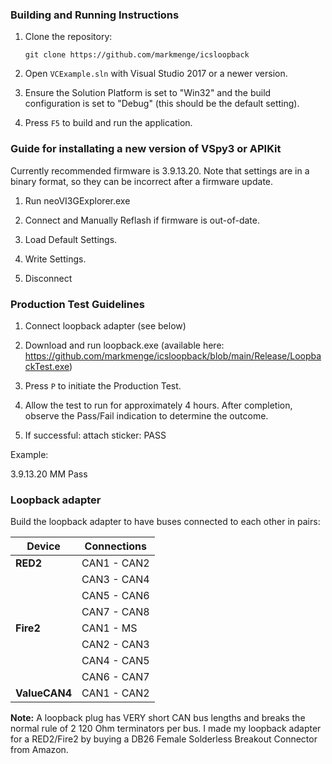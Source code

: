 ### Building and Running Instructions

1. Clone the repository:
   ```
   git clone https://github.com/markmenge/icsloopback
   ```

2. Open `VCExample.sln` with Visual Studio 2017 or a newer version.

3. Ensure the Solution Platform is set to "Win32" and the build configuration is set to "Debug" (this should be the default setting).

4. Press `F5` to build and run the application.

### Guide for installating a new version of VSpy3 or APIKit

Currently recommended firmware is 3.9.13.20. Note that settings are in a binary format, so they can be incorrect after a firmware update.

1. Run neoVI3GExplorer.exe

2. Connect and Manually Reflash if firmware is out-of-date.

3. Load Default Settings. 

4. Write Settings.

5. Disconnect

### Production Test Guidelines

1. Connect loopback adapter (see below)

2. Download and run loopback.exe (available here: https://github.com/markmenge/icsloopback/blob/main/Release/LoopbackTest.exe)

3. Press `P` to initiate the Production Test.

4. Allow the test to run for approximately 4 hours. After completion, observe the Pass/Fail indication to determine the outcome.

5. If successful: attach sticker: <Firmware Version> <Initials> PASS
   
Example:

3.9.13.20 MM Pass

### Loopback adapter
Build the loopback adapter to have buses connected to each other in pairs:

| Device       | Connections   |
|--------------|---------------|
| **RED2**     | CAN1 - CAN2   |
|              | CAN3 - CAN4   |
|              | CAN5 - CAN6   |
|              | CAN7 - CAN8   |
| **Fire2**    | CAN1 - MS     |
|              | CAN2 - CAN3   |
|              | CAN4 - CAN5   |
|              | CAN6 - CAN7   |
| **ValueCAN4**| CAN1 - CAN2   |

**Note:** A loopback plug has VERY short CAN bus lengths and breaks the normal rule of 2 120 Ohm terminators per bus.
I made my loopback adapter for a RED2/Fire2 by buying a DB26 Female Solderless Breakout Connector from Amazon.

